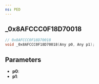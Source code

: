 ```yaml
---
ns: PED
---
```

## _0x8AFCCC0F18D70018

```c
// 0x8AFCCC0F18D70018
void _0x8AFCCC0F18D70018(Any p0, Any p1);
```

## Parameters
* **p0**:
* **p1**:
